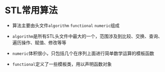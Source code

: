 # STL常用算法

- 算法主要由头文件`algorithm` `functional` `numeric`组成

- `algorithm`是所有STL头文件中最大的一个，范围涉及到比较、交换、查询、遍历操作、赋值、修改等等

- `numeric`体积很小，只包括几个在序列上面进行简单数学运算的模板函数

- `functional`定义了一些模板类，用以声明函数对象